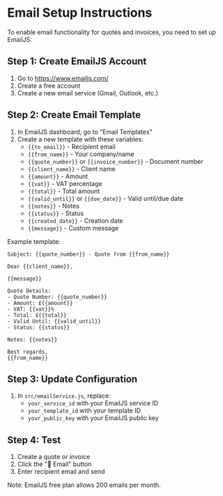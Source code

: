 
# Email Setup Instructions

To enable email functionality for quotes and invoices, you need to set up EmailJS:

## Step 1: Create EmailJS Account
1. Go to https://www.emailjs.com/
2. Create a free account
3. Create a new email service (Gmail, Outlook, etc.)

## Step 2: Create Email Template
1. In EmailJS dashboard, go to "Email Templates"
2. Create a new template with these variables:
   - `{{to_email}}` - Recipient email
   - `{{from_name}}` - Your company/name
   - `{{quote_number}}` or `{{invoice_number}}` - Document number
   - `{{client_name}}` - Client name
   - `{{amount}}` - Amount
   - `{{vat}}` - VAT percentage
   - `{{total}}` - Total amount
   - `{{valid_until}}` or `{{due_date}}` - Valid until/due date
   - `{{notes}}` - Notes
   - `{{status}}` - Status
   - `{{created_date}}` - Creation date
   - `{{message}}` - Custom message

Example template:
```
Subject: {{quote_number}} - Quote from {{from_name}}

Dear {{client_name}},

{{message}}

Quote Details:
- Quote Number: {{quote_number}}
- Amount: £{{amount}}
- VAT: {{vat}}%
- Total: £{{total}}
- Valid Until: {{valid_until}}
- Status: {{status}}

Notes: {{notes}}

Best regards,
{{from_name}}
```

## Step 3: Update Configuration
1. In `src/emailService.js`, replace:
   - `your_service_id` with your EmailJS service ID
   - `your_template_id` with your template ID
   - `your_public_key` with your EmailJS public key

## Step 4: Test
1. Create a quote or invoice
2. Click the "📧 Email" button
3. Enter recipient email and send

Note: EmailJS free plan allows 200 emails per month.
